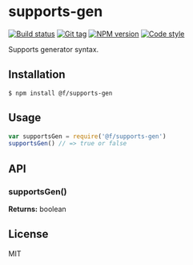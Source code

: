 
# supports-gen

[![Build status][travis-image]][travis-url]
[![Git tag][git-image]][git-url]
[![NPM version][npm-image]][npm-url]
[![Code style][standard-image]][standard-url]

Supports generator syntax.

## Installation

    $ npm install @f/supports-gen

## Usage

```js
var supportsGen = require('@f/supports-gen')
supportsGen() // => true or false
```

## API

### supportsGen()

**Returns:** boolean

## License

MIT

[travis-image]: https://img.shields.io/travis/micro-js/supports-gen.svg?style=flat-square
[travis-url]: https://travis-ci.org/micro-js/supports-gen
[git-image]: https://img.shields.io/github/tag/micro-js/supports-gen.svg
[git-url]: https://github.com/micro-js/supports-gen
[standard-image]: https://img.shields.io/badge/code%20style-standard-brightgreen.svg?style=flat
[standard-url]: https://github.com/feross/standard
[npm-image]: https://img.shields.io/npm/v/@f/supports-gen.svg?style=flat-square
[npm-url]: https://npmjs.org/package/@f/supports-gen
